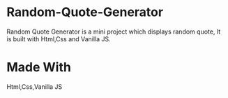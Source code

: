 # Random-Quote-Generator
Random Quote Generator is a mini project which displays random quote, It is built with Html,Css and Vanilla JS.

# Made With
Html,Css,Vanilla JS
